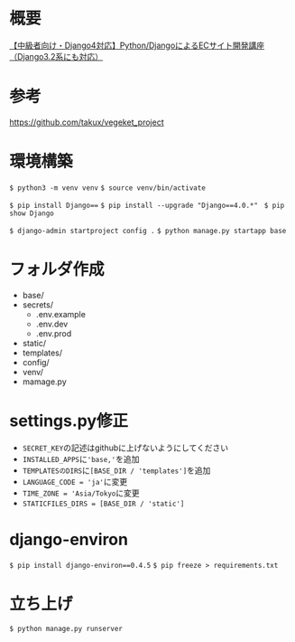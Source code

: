 # 概要
[【中級者向け・Django4対応】Python/DjangoによるECサイト開発講座（Django3.2系にも対応）](https://www.udemy.com/course/django-ecweb-vegeket/?couponCode=KEEPLEARNING)

# 参考
https://github.com/takux/vegeket_project

# 環境構築
`$ python3 -m venv venv`
`$ source venv/bin/activate`

`$ pip install Django==`
`$ pip install --upgrade "Django==4.0.*" `
`$ pip show Django`

`$ django-admin startproject config .`
`$ python manage.py startapp base`


# フォルダ作成
- base/
- secrets/
    - .env.example
    - .env.dev
    - .env.prod
- static/
- templates/
- config/
- venv/
- mamage.py

# settings.py修正
- `SECRET_KEY`の記述はgithubに上げないようにしてください
- `INSTALLED_APPS`に`'base,'`を追加
- `TEMPLATESのDIRS`に`[BASE_DIR / 'templates']`を追加
- `LANGUAGE_CODE = 'ja'`に変更
- `TIME_ZONE = 'Asia/Tokyo`に変更
- `STATICFILES_DIRS = [BASE_DIR / 'static']`

# django-environ
`$ pip install django-environ==0.4.5`
`$ pip freeze > requirements.txt`

# 立ち上げ
`$ python manage.py runserver`